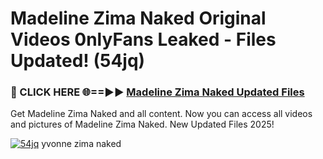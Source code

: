 # Madeline Zima Naked Original Videos 0nlyFans Leaked - Files Updated! (54jq)

<h3>🔴 CLICK HERE 🌐==►► <a href="https://tinyurl.com/yckcrads" rel="nofollow">Madeline Zima Naked Updated Files</a></h3>

Get Madeline Zima Naked and all content. Now you can access all videos and pictures of Madeline Zima Naked. New Updated Files 2025!

[![54jq](https://i.imgur.com/hpKpOFt.gif)](https://tinyurl.com/yckcrads)
yvonne zima naked